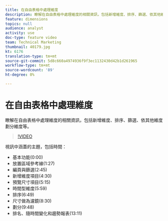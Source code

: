 ```yaml
---
title: 在自由表格中處理維度
description: 瞭解在自由表格中處理維度的相關資訊，包括新增維度、排序、篩選、依其他維度劃分維度等。
feature: dimensions
topics: null
audience: analyst
activity: use
doc-type: feature video
team: Technical Marketing
thumbnail: 40179.jpg
kt: 6176
translation-type: tm+mt
source-git-commit: 5d8c660a4974936f9f3ec1132430d42b1d261965
workflow-type: tm+mt
source-wordcount: '89'
ht-degree: 0%

---
```



# 在自由表格中處理維度

瞭解在自由表格中處理維度的相關資訊，包括新增維度、排序、篩選、依其他維度劃分維度等。

>[!VIDEO](https://video.tv.adobe.com/v/40179/?quality=12&learn=on)

視訊中涵蓋的主題，包括時間：

* 基本功能(0:00)
* 放置區域參考線(1:27)
* 編頁與篩選(2:45)
* 新增維度項目(4:30)
* 預覽尺寸項目(5:15)
* 時間型維度(5:59)
* 排序(6:49)
* 尺寸做為濾鏡(8:30)
* 劃分(9:48)
* 排名、隨時間變化和趨勢報表(13:11)
